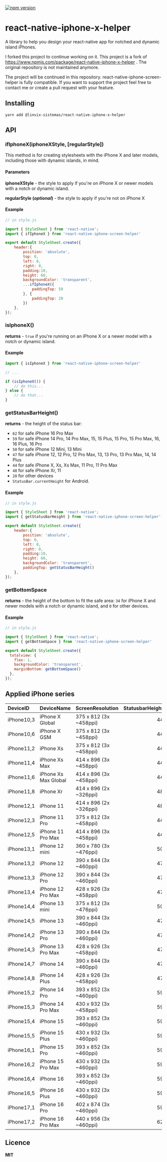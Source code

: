 
[![npm version](https://badge.fury.io/js/@linvix-sistemas%2Freact-native-iphone-x-helper.svg)](https://badge.fury.io/js/@linvix-sistemas%2Freact-native-iphone-x-helper)

# react-native-iphone-x-helper
A library to help you design your react-native app for notched and dynamic island iPhones.


I forked this project to continue working on it.
This project is a fork of https://www.npmjs.com/package/react-native-iphone-x-helper .
The original repository is not maintained anymore.

The project will be continued in this repository. react-native-iphone-screen-helper is fully compatible.
If you want to support the project feel free to contact me or create a pull request with your feature.


## Installing ##
```
yarn add @linvix-sistemas/react-native-iphone-x-helper
```

## API ##

### ifIphoneX(iphoneXStyle, \[regularStyle\]) ###
This method is for creating stylesheets with the iPhone X and later models, including those with dynamic islands, in mind.

#### Parameters ####
**iphoneXStyle** - the style to apply if you're on iPhone X or newer models with a notch or dynamic island.

**regularStyle (*optional*)** - the style to apply if you're not on iPhone X

#### Example ####
```js
// in style.js

import { StyleSheet } from 'react-native';
import { ifIphoneX } from 'react-native-iphone-screen-helper'

export default StyleSheet.create({
    header:{
        position: 'absolute',
        top: 0,
        left: 0,
        right: 0,
        padding:10,
        height: 60,
        backgroundColor: 'transparent',
        ...ifIphoneX({
            paddingTop: 50
        }, {
            paddingTop: 20
        })
    },
});
```

### isIphoneX() ###

**returns** - `true` if you're running on an iPhone X or a newer model with a notch or dynamic island.

#### Example ####
```js
import { isIphoneX } from 'react-native-iphone-screen-helper'

// ...

if (isIphoneX()) {
    // do this...
} else {
    // do that...
}
```

### getStatusBarHeight() ###

**returns** - the height of the status bar:
- `62` for safe iPhone 16 Pro Max
- `59` for safe iPhone 14 Pro, 14 Pro Max, 15, 15 Plus, 15 Pro, 15 Pro Max, 16, 16 Plus, 16 Pro
- `50` for safe iPhone 12 Mini, 13 Mini
- `47` for safe iPhone 12, 12 Pro, 12 Pro Max, 13, 13 Pro, 13 Pro Max, 14, 14 Plus
- `44` for safe iPhone X, Xs, Xs Max, 11 Pro, 11 Pro Max
- `48` for safe iPhone Xr, 11
- `20` for other devices
- `StatusBar.currentHeight` for Android.

#### Example ####

```js
// in style.js

import { StyleSheet } from 'react-native';
import { getStatusBarHeight } from 'react-native-iphone-screen-helper'

export default StyleSheet.create({
    header:{
        position: 'absolute',
        top: 0,
        left: 0,
        right: 0,
        padding:10,
        height: 60,
        backgroundColor: 'transparent',
        paddingTop: getStatusBarHeight()
    },
});
```

### getBottomSpace ###

**returns** - the height of the bottom to fit the safe area: `34` for iPhone X and newer models with a notch or dynamic island, and `0` for other devices.

#### Example ####

```js
// in style.js

import { StyleSheet } from 'react-native';
import { getBottomSpace } from 'react-native-iphone-screen-helper'

export default StyleSheet.create({
  totalview: {
    flex: 1,
    backgroundColor: 'transparent',
    marginBottom: getBottomSpace()
  },
});
```


## Applied iPhone series
| DeviceID   | DeviceName           | ScreenResolution       | StatusbarHeight |
|:-----------|:---------------------|:-----------------------|----------------:|
| iPhone10,3 | iPhone X Global      | 375 x 812 (3x ~458ppi) |              44 |
| iPhone10,6 | iPhone X GSM         | 375 x 812 (3x ~458ppi) |              44 |
| iPhone11,2 | iPhone Xs            | 375 x 812 (3x ~458ppi) |              44 |
| iPhone11,4 | iPhone Xs Max        | 414 x 896 (3x ~458ppi) |              44 |
| iPhone11,6 | iPhone Xs Max Global | 414 x 896 (3x ~458ppi) |              44 |
| iPhone11,8 | iPhone Xr            | 414 x 896 (2x ~326ppi) |              48 |
| iPhone12,1 | iPhone 11            | 414 x 896 (2x ~326ppi) |              48 |
| iPhone12,3 | iPhone 11 Pro        | 375 x 812 (3x ~458ppi) |              44 |
| iPhone12,5 | iPhone 11 Pro Max    | 414 x 896 (3x ~458ppi) |              44 |
| iPhone13,1 | iPhone 12 mini       | 360 x 780 (3x ~476ppi) |              50 |
| iPhone13,2 | iPhone 12            | 390 x 844 (3x ~460ppi) |              47 |
| iPhone13,3 | iPhone 12 Pro        | 390 x 844 (3x ~460ppi) |              47 |
| iPhone13,4 | iPhone 12 Pro Max    | 428 x 926 (3x ~458ppi) |              47 |
| iPhone14,4 | iPhone 13 mini       | 375 x 812 (3x ~476ppi) |              50 |
| iPhone14,5 | iPhone 13            | 390 x 844 (3x ~460ppi) |              47 |
| iPhone14,2 | iPhone 13 Pro        | 390 x 844 (3x ~460ppi) |              47 |
| iPhone14,3 | iPhone 13 Pro Max    | 428 x 926 (3x ~458ppi) |              47 |
| iPhone14,7 | iPhone 14            | 390 x 844 (3x ~460ppi) |              47 |
| iPhone14,8 | iPhone 14 Plus       | 428 x 926 (3x ~458ppi) |              47 |
| iPhone15,2 | iPhone 14 Pro        | 393 x 852 (3x ~460ppi) |              59 |
| iPhone15,3 | iPhone 14 Pro Max    | 430 x 932 (3x ~458ppi) |              59 |
| iPhone15,4 | iPhone 15            | 393 x 852 (3x ~460ppi) |              59 |
| iPhone15,5 | iPhone 15 Plus       | 430 x 932 (3x ~460ppi) |              59 |
| iPhone16,1 | iPhone 15 Pro        | 393 x 852 (3x ~460ppi) |              59 |
| iPhone16,2 | iPhone 15 Pro Max    | 430 x 932 (3x ~460ppi) |              59 |
| iPhone16,4 | iPhone 16            | 393 x 852 (3x ~460ppi) |              59 |
| iPhone16,5 | iPhone 16 Plus       | 430 x 932 (3x ~460ppi) |              59 |
| iPhone17,1 | iPhone 16 Pro        | 402 x 874 (3x ~460ppi) |              59 |
| iPhone17,2 | iPhone 16 Pro Max    | 440 x 956 (3x ~460ppi) |              62 |


## Licence ##
**MIT**